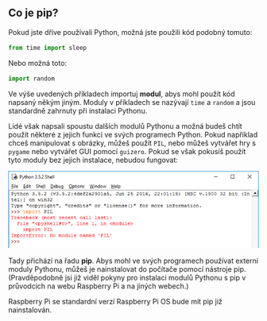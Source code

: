 ## Co je pip?

Pokud jste dříve používali Python, možná jste použili kód podobný tomuto:

```python
from time import sleep
```

Nebo možná toto:

```python
import random
```

Ve výše uvedených příkladech importuj **modul**, abys mohl použít kód napsaný někým jiným. Moduly v příkladech se nazývají `time` a `random` a jsou standardně zahrnuty při instalaci Pythonu.

Lidé však napsali spoustu dalších modulů Pythonu a možná budeš chtít použít některé z jejich funkcí ve svých programech Python. Pokud například chceš manipulovat s obrázky, můžeš použít `PIL`, nebo můžeš vytvářet hry s `pygame` nebo vytvářet GUI pomocí `guizero`. Pokud se však pokusíš použít tyto moduly bez jejich instalace, nebudou fungovat:

![PIL nefunguje](images/pil-doesnt-work.png)

Tady přichází na řadu **pip**. Abys mohl ve svých programech používat externí moduly Pythonu, můžeš je nainstalovat do počítače pomocí nástroje pip. (Pravděpodobně jsi již viděl pokyny pro instalaci modulů Pythonu s pip v průvodcích na webu Raspberry Pi a na jiných webech.)

Raspberry Pi se standardní verzí Raspberry Pi OS bude mít pip již nainstalován.

